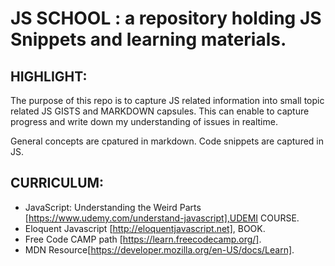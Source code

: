 # JS SCHOOL : a repository holding JS Snippets and learning materials.

## HIGHLIGHT: 
The purpose of this repo is to capture JS related information into small topic related JS GISTS and MARKDOWN capsules.
This can enable to capture progress and write down my understanding of issues in realtime.

General concepts are cpatured in markdown.
Code snippets are captured in JS. 


## CURRICULUM:
- JavaScript: Understanding the Weird Parts [https://www.udemy.com/understand-javascript],UDEMI COURSE.
- Eloquent Javascript [http://eloquentjavascript.net], BOOK.
- Free Code CAMP path [https://learn.freecodecamp.org/].
- MDN Resource[https://developer.mozilla.org/en-US/docs/Learn].